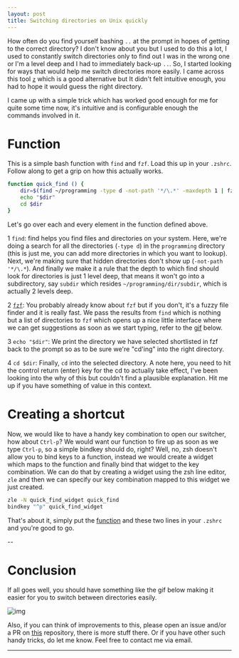```yaml
---
layout: post
title: Switching directories on Unix quickly
---
```


How often do you find yourself bashing `..` at the prompt in hopes of getting to the correct directory? I don't know about you but I used to do this a lot, I used to constantly switch directories only to find out I was in the wrong one or I'm a level deep and I had to immediately back-up `..`.
So, I started looking for ways that would help me switch directories more easily. I came across this tool [`z`](https://github.com/rupa/z) which is a good alternative but It didn't felt intuitive enough, you had to hope it would guess the right directory.

I came up with a simple trick which has worked good enough for me for quite some time now, it's intuitive and is configurable enough the commands involved in it.

# Function
This is a simple bash function with `find` and `fzf`. Load this up in your `.zshrc`. Follow along to get a grip on how this actually works. 

```sh
function quick_find () {
    dir=$(find ~/programming -type d -not-path '*/\.*' -maxdepth 1 | fzf)
    echo "$dir"
    cd $dir
}
```

Let's go over each and every element in the function defined above.

1 `find`: find helps you find files and directories on your system. Here, we're doing a search for all the directories (`-type d`) in the `programming` directory (this is just me, you can add more directories in which you want to lookup). Next, we're making sure that hidden directories don't show up (`-not-path '*/\.*`). And finally we make it a rule that the depth to which find should look for directories is just 1 level deep, that means it won't go into a subdirectory, say `subdir` which resides `~/programming/dir/subdir`, which is actually 2 levels deep.

2 [`fzf`](https://github.com/junegunn/fzf): You probably already know about `fzf` but if you don't, it's a fuzzy file finder and it is really fast. We pass the results from `find` which is nothing but a list of directories to `fzf` which opens up a nice little interface where we can get suggestions as soon as we start typing, refer to the [gif](#conclusion) below.

3 `echo "$dir"`: We print the directory we have selected shortlisted in fzf back to the prompt so as to be sure we're "cd'ing" into the right directory.

4 `cd $dir`: Finally, `cd` into the selected directory. A note here, you need to hit the control return (enter) key for the cd to actually take effect, I've been looking into the why of this but couldn't find a plausible explanation. Hit me up if you have something of value in this context.


# Creating a shortcut
Now, we would like to have a handy key combination to open our switcher, how about `Ctrl-p`? We would want our function to fire up as soon as we type `Ctrl-p`, so a simple bindkey should do, right? Well, no, zsh doesn't allow you to bind keys to a function, instead we would create a widget which maps to the function and finally bind that widget to the key combination. We can do that by creating a widget using the zsh line editor, `zle` and then we can specify our key combination mapped to this widget we just created.

```sh
zle -N quick_find_widget quick_find
bindkey "^p" quick_find_widget
```


That's about it, simply put the [function](#function) and these two lines in your `.zshrc` and you're good to go.

--

# Conclusion
If all goes well, you should have something like the gif below making it easier for you to switch between directories easily. 

![img](https://i.imgur.com/r8eWY0L.gif)

Also, if you can think of improvements to this, please open an issue and/or a PR on [this](https://github.com/prakashdanish/dotfiles) repository, there is more stuff there. Or if you have other such handy tricks, do let me know. Feel free to contact me via email.

---
